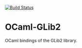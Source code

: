 [![Build Status](https://travis-ci.org/cedlemo/OCaml-GLib2.svg?branch=master)](https://travis-ci.org/cedlemo/OCaml-GLib2)

# OCaml-GLib2

OCaml bindings of the GLib2 library.
